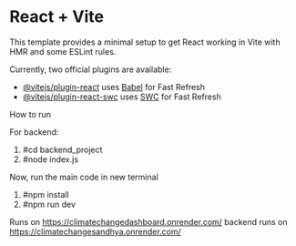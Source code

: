 # React + Vite

This template provides a minimal setup to get React working in Vite with HMR and some ESLint rules.

Currently, two official plugins are available:

- [@vitejs/plugin-react](https://github.com/vitejs/vite-plugin-react/blob/main/packages/plugin-react/README.md) uses [Babel](https://babeljs.io/) for Fast Refresh
- [@vitejs/plugin-react-swc](https://github.com/vitejs/vite-plugin-react-swc) uses [SWC](https://swc.rs/) for Fast Refresh


How to run

For backend:
1. #cd backend_project
2. #node index.js

Now, run the main code in new terminal
1. #npm install
2. #npm run dev

Runs on https://climatechangedashboard.onrender.com/
backend runs on https://climatechangesandhya.onrender.com/
